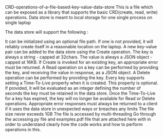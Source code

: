 CRD-operations-of-a-file-based-key-value-data-store
This is a file which can be exposed as a library that supports the basic CRD(create, read, write) operations. Data store is meant to local storage for one single process on single laptop

The data store will support the following :

It can be initialized using an optional file path. If one is not provided, it will reliably create itself in a reasonable location on the laptop.
A new key-value pair can be added to the data store using the Create operation. The key is always a string - capped at 32chars. The value is always a JSON object - capped at 16KB.
If Create is invoked for an existing key, an appropriate error must be returned.
A Read operation on a key can be performed by providing the key, and receiving the value in response, as a JSON object.
A Delete operation can be performed by providing the key.
Every key supports setting a Time-To-Live property when it is created. This property is optional. If provided, it will be evaluated as an integer defining the number of seconds the key must be retained in the data store. Once the Time-To-Live for a key has expired, the key will no longer be available for Read or Delete operations.
Appropriate error responses must always be returned to a client if it uses the data store in unexpected ways or breaches any limits
The file size never exceeds 1GB
The file is accessed by multi-threading
Go through the accessing.py file and examples.pdf file that are attached here with in order to understand clearly how the code works and how to perform operations in this.
